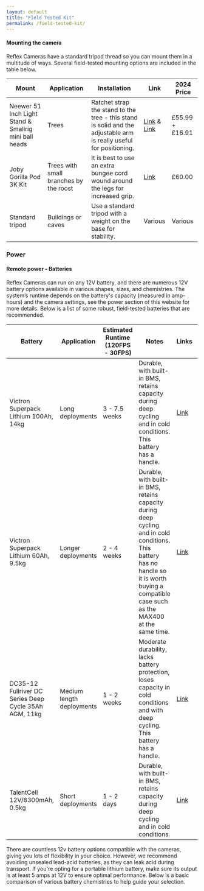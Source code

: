 ```yaml
---
layout: default
title: "Field Tested Kit"
permalink: /field-tested-kit/
---
```


#### Mounting the camera
Reflex Cameras have a standard tripod thread so you can mount them in a multitude of ways. Several field-tested mounting options are included in the table below.

| Mount                                                                   | Application                                                | Installation                                                                 | Link                                                                                                       | 2024 Price   |
|---------------------------------------------------------------------------|------------------------------------------------------------|-----------------------------------------------------------------------------|------------------------------------------------------------------------------------------------------------|--------------|
| Neewer 51 Inch Light Stand & Smallrig mini ball heads                           | Trees                                                      | Ratchet strap the stand to the tree - this stand is solid and the adjustable arm is really useful for positioning. | [Link](https://www.amazon.co.uk/Neewer-Photography-Monolights-Reflectors-centimeters/dp/B07B916KNQ) & [Link](https://www.amazon.co.uk/SMALLRIG-Removable-Cameras-Camcorders-Monitor/dp/B09G6V1D34) | £55.99 + £16.91 |
| Joby Gorilla Pod 3K Kit                                                  | Trees with small branches by the roost           | It is best to use an extra bungee cord wound around the legs for increased grip. | [Link](https://www.wexphotovideo.com/joby-gorillapod-3k-kit-mii-3127827/)                                               | £60.00  |
| Standard tripod                                                           | Buildings or caves                                         | Use a standard tripod with a weight on the base for stability.               | Various   | Various  

### Power

#### Remote power - Batteries
Reflex Cameras can run on any 12V battery, and there are numerous 12V battery options available in various shapes, sizes, and chemistries. The system’s runtime depends on the battery's capacity (measured in amp-hours) and the camera settings, see the power section of this website for more details. Below is a list of some robust, field-tested batteries that are recommended.

| Battery                                                     | Application               | Estimated Runtime (120FPS - 30FPS) | Notes                                                                                          | Links                                                                                             | 2024 Price |
|-------------------------------------------------------------|--------------------------|------------------------------------|------------------------------------------------------------------------------------------------|---------------------------------------------------------------------------------------------------|-------------|
| Victron Superpack Lithium 100Ah, 14kg                       | Long deployments         | 3 - 7.5 weeks                      | Durable, with built-in BMS, retains capacity during deep cycling and in cold conditions. This battery has a handle.       | [Link](https://www.visionmarine.co.uk/victron-energy-lithium-superpack-12-8v-100ah-m8-high-current-bat512110710-bat512110710.html)                               | £412.00     |
| Victron Superpack Lithium 60Ah, 9.5kg                       | Longer deployments       | 2 - 4 weeks                        | Durable, with built-in BMS, retains capacity during deep cycling and in cold conditions. This battery has no handle so it is worth buying a compatible case such as the MAX400 at the same time.       | [Link](https://www.visionmarine.co.uk/victron-energy-lithium-superpack-128v-60ah-m6-bat512060705-bat512060705.html) | £280.00     |
| DC35-12 Fullriver DC Series Deep Cycle 35Ah AGM, 11kg       | Medium length deployments| 1 - 2 weeks                        | Moderate durability, lacks battery protection, loses capacity in cold conditions and with deep cycling. This battery has a handle. | [Link](https://www.powerland.co.uk/collections/fullriver-deep-cycle-leisure-batteries/products/dc35-12-fullriver-dc-series-deep-cycle-agm-mobility-leisure-battery-35ah-u1) | £119.35     |
| TalentCell 12V/8300mAh, 0.5kg                               | Short deployments        | 1 - 2 days                         | Durable, with built-in BMS, retains capacity during deep cycling and in cold conditions.       | [Link](https://www.amazon.co.uk/dp/B06Y5G3C8Z?psc=1&ref=ppx_yo2ov_dt_b_product_details)           | £81.99      |


<!-- Add a blank line below -->

There are countless 12v battery options compatible with the cameras, giving you lots of flexibility in your choice. However, we recommend avoiding unsealed lead-acid batteries, as they can leak acid during transport. If you're opting for a portable lithium battery, make sure its output is at least 5 amps at 12V to ensure optimal performance. Below is a basic comparison of various battery chemistries to help guide your selection.

<!-- Lithium-ion: Lithium-ion batteries are lighter, easier to maintain and retain good capacity for years. This chemistry can maintain charge even in cold temperatures. Lithium-ion batteries are more expensive than their (lead-acid AGM and gel) counterparts for the equivalent capacity (amp-hours). Make sure to use a battery which is safe to discharge and transport.

Lead-acid & AGM: A lead-acid battery is roughly twice as heavy but costs about half as much as a lithium-ion battery. Over time, lead-acid batteries gradually lose capacity, especially with continued use or inadequate maintenance. They also lose capacity when repeatedly cycled from fully charge to completely discharged. Among lead-acid options, AGM (Absorbent Glass Mat) batteries are recommended because they are sealed, allowing them to be tipped or bumped without the risk of acid leakage.

Gel: "Gel batteries are similar to lead-acid and AGM batteries in weight and price. These batteries are often sealed and if so should be suitable for use in the field. This chemistry is more susceptible to losing charge in the cold than other chemistries." -->